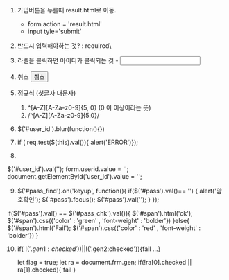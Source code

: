 1. 가입버튼을 누를때 result.html로 이동.
    - form action = 'result.html'
    - input tyle='submit'

2. 반드시 입력해야하는 것? : required\
3. 라벨을 클릭하면 아이디가 클릭되는 것 - <label for = 'user_id'> <input type ='text' id='user_id' />
4. 취소 <input type='reset' value = '취소' />
5. 정규식 (첫글자 대문자)
   1. ^[A-Z][A-Za-z0-9]{5, 0} (0 이 이상이라는 뜻)
   2. /^[A-Z][A-Za-z0-9]{5.0}/
6. $('#user_id').blur(function(){})
7. if ( req.test($(this).val()){ alert('ERROR')});

8. 
$('#user_id').val('');
form.userid.value = '';
document.getElementById('user_id').value = '';


9. $('#pass_find').on('keyup', function(){
    if($('#pass').val()== '') {
        alert('암호확인');
        $('#pass').focus();
        $('#pass').val('');
    }
});

if($('#pass').val() == $('#pass_chk').val()){
    $('#span').html('ok');
    $('#span').css({'color' : 'green' , 'font-weight' : 'bolder'})
}else{
    $('#span').html('Fail');
    $('#span').css({'color' : 'red' , 'font-weight' : 'bolder'})
}

10. if( !$('.gen1:checked')) || !$('.gen2:checked')){fail ...}
    
    let flag = true;
    let ra = document.frm.gen;
    if(!ra[0].checked || ra[1].checked){
        fail
    } 